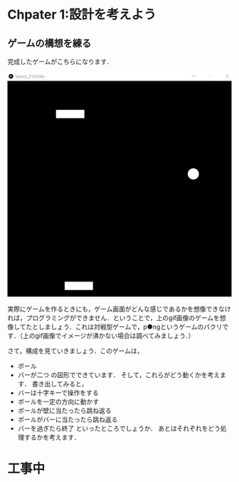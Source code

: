 # Chpater 1:設計を考えよう

## ゲームの構想を練る
完成したゲームがこちらになります．

![pong](img/pong.gif "pong")

実際にゲームを作るときにも，ゲーム画面がどんな感じであるかを想像できなければ，プログラミングができません．ということで，上のgif画像のゲームを想像してたとしましょう．これは対戦型ゲームで，p●ngというゲームのパクリです．（上のgif画像でイメージが沸かない場合は調べてみましょう．）

さて，構成を見ていきましょう．このゲームは，
- ボール
- バーが二つ
の図形でできています．
そして，これらがどう動くかを考えます．
書き出してみると，
- バーは十字キーで操作をする
- ボールを一定の方向に動かす
- ボールが壁に当たったら跳ね返る
- ボールがバーに当たったら跳ね返る
- バーを過ぎたら終了
といったところでしょうか．
あとはそれぞれをどう処理するかを考えます．

# 工事中